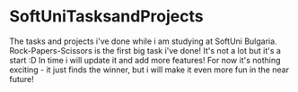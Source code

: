 # SoftUniTasksandProjects
The tasks and projects i've done while i am studying at SoftUni Bulgaria.
Rock-Papers-Scissors is the first big task i've done! It's not a lot but it's a start :D
In time i will update it and add more features! For now it's nothing exciting - it just finds the winner, but i will make it even more fun in the near future!

